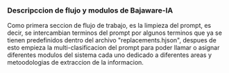 ### Descripccion de flujo y modulos de Bajaware-IA

Como primera seccion de flujo de trabajo, es la limpieza del prompt, es decir, se intercambian terminos del prompt por algunos terminos que ya se tienen predefinidos dentro del archivo "replacements.hjson", despues de esto empieza la multi-clasificacion del prompt para poder llamar o asignar diferentes modulos del sistema cada uno dedicado a diferentes areas y metoodologias de extraccion de la informacion.

